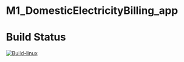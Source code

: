 # M1_DomesticElectricityBilling_app

# Build Status
[![Build-linux](https://github.com/Bharathgopal/M1_Teaching_Util/actions/workflows/Build-linux.yml/badge.svg)](https://github.com/Bharathgopal/M1_Teaching_Util/actions/workflows/Build-linux.yml)